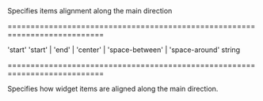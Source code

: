 <!--**
/*-------------------------------------------
    Auto-generated file. Do not modify.
-------------------------------------------

**-->
<!--d-->Specifies items alignment along the main direction<!--/d-->
===========================================================================
<!--default-->'start'<!--/default-->
<!--acceptValues-->'start' | 'end' | 'center' | 'space-between' | 'space-around'<!--/acceptValues-->
<!--type-->string<!--/type-->
===========================================================================

<!--shortDescription-->
Specifies how widget items are aligned along the main direction.
<!--/shortDescription-->

<!--fullDescription-->

<!--/fullDescription-->